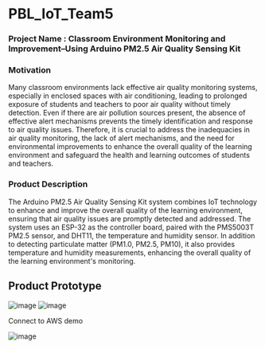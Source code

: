 # PBL_IoT_Team5

### Project Name : Classroom Environment Monitoring and Improvement–Using Arduino PM2.5 Air Quality Sensing Kit

### Motivation 
Many classroom environments lack effective air quality monitoring systems, especially in enclosed spaces with air conditioning, leading to prolonged exposure of students and teachers to poor air quality without timely detection. 
Even if there are air pollution sources present, the absence of effective alert mechanisms prevents the timely identification and response to air quality issues.
Therefore, it is crucial to address the inadequacies in air quality monitoring, the lack of alert mechanisms, and the need for environmental improvements to enhance the overall quality of the learning environment and safeguard the health and learning outcomes of students and teachers.

### Product Description 
The Arduino PM2.5 Air Quality Sensing Kit system combines IoT technology to enhance and improve the overall quality of the learning environment, ensuring that air quality issues are promptly detected and addressed.
The system uses an ESP-32 as the controller board, paired with the PMS5003T PM2.5 sensor, and DHT11, the temperature and humidity sensor. 
In addition to detecting particulate matter (PM1.0, PM2.5, PM10), it also provides temperature and humidity measurements, enhancing the overall quality of the learning environment's monitoring.
## Product Prototype
![image](https://github.com/10410Dodo/PBL_IoT_Team5/assets/101381549/8a9884fe-dcbd-4ee0-a9aa-bb753efc2547)
![image](https://github.com/10410Dodo/PBL_IoT_Team5/assets/101381549/c4f4965b-0831-4441-b705-ae1b21ebf447)

Connect to AWS demo

![image](https://github.com/10410Dodo/PBL_IoT_Team5/assets/101381549/0b1e6fb5-dfef-4a05-b59a-d97bc81ede33)
